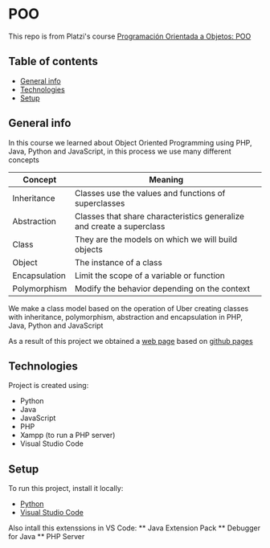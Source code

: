 # POO
This repo is from Platzi's course [Programación Orientada a Objetos: POO](https://platzi.com/clases/oop/)

## Table of contents
* [General info](#general-info)
* [Technologies](#technologies)
* [Setup](#setup)

## General info

In this course we learned about Object Oriented Programming using PHP, Java, Python and JavaScript, in this process we use many different concepts

|Concept | Meaning|
|-|-|
| Inheritance | Classes use the values and functions of superclasses |
| Abstraction | Classes that share characteristics generalize and create a superclass |
| Class | They are the models on which we will build objects |
| Object | The instance of a class |
| Encapsulation | Limit the scope of a variable or function |
| Polymorphism | Modify the behavior depending on the context |

We make a class model based on the operation of Uber creating classes with inheritance, polymorphism, abstraction and encapsulation in PHP, Java, Python and JavaScript

As a result of this project we obtained a [web page](https://jesusrivera98.github.io/hyperblog/blogspot.html) based on [github pages](https://pages.github.com/)

	
## Technologies
Project is created using:
* Python
* Java
* JavaScript
* PHP
* Xampp (to run a PHP server)
* Visual Studio Code
	
## Setup
To run this project, install it locally:

* [Python](https://www.python.org/downloads/)
* [Visual Studio Code](https://code.visualstudio.com/download)

Also intall this extenssions in VS Code:
** Java Extension Pack
** Debugger for Java
** PHP Server
